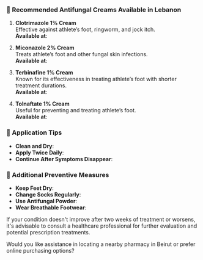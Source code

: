 ### 🧴 Recommended Antifungal Creams Available in Lebanon

1. **Clotrimazole 1% Cream**  
    Effective against athlete’s foot, ringworm, and jock itch.  
    **Available at**:
    
2. **Miconazole 2% Cream**  
    Treats athlete’s foot and other fungal skin infections.  
    **Available at**:
    
3. **Terbinafine 1% Cream**  
    Known for its effectiveness in treating athlete’s foot with shorter treatment durations.  
    **Available at**:
    
4. **Tolnaftate 1% Cream**  
    Useful for preventing and treating athlete’s foot.  
    **Available at**:
    

### 🧼 Application Tips

- **Clean and Dry**:
- **Apply Twice Daily**:
- **Continue After Symptoms Disappear**:

### 👣 Additional Preventive Measures

- **Keep Feet Dry**:
- **Change Socks Regularly**:
- **Use Antifungal Powder**:
- **Wear Breathable Footwear**:

If your condition doesn't improve after two weeks of treatment or worsens, it's advisable to consult a healthcare professional for further evaluation and potential prescription treatments.

Would you like assistance in locating a nearby pharmacy in Beirut or prefer online purchasing options?